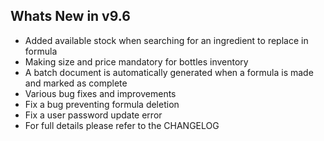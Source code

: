 Whats New in v9.6
--------------------------
- Added available stock when searching for an ingredient to replace in formula
- Making size and price mandatory for bottles inventory
- A batch document is automatically generated when a formula is made and marked as complete
- Various bug fixes and improvements
- Fix a bug preventing formula deletion 
- Fix a user password update error
- For full details please refer to the CHANGELOG
